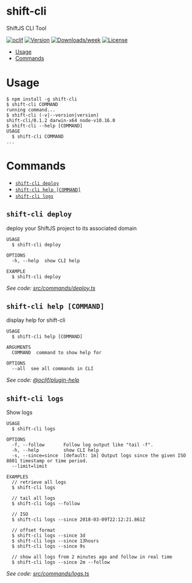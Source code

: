 shift-cli
=========

ShiftJS CLI Tool

[![oclif](https://img.shields.io/badge/cli-oclif-brightgreen.svg)](https://oclif.io)
[![Version](https://img.shields.io/npm/v/shift-cli.svg)](https://npmjs.org/package/shift-cli)
[![Downloads/week](https://img.shields.io/npm/dw/shift-cli.svg)](https://npmjs.org/package/shift-cli)
[![License](https://img.shields.io/npm/l/shift-cli.svg)](https://github.com/binaris/shiftjs/blob/master/package.json)

<!-- toc -->
* [Usage](#usage)
* [Commands](#commands)
<!-- tocstop -->
# Usage
<!-- usage -->
```sh-session
$ npm install -g shift-cli
$ shift-cli COMMAND
running command...
$ shift-cli (-v|--version|version)
shift-cli/0.1.2 darwin-x64 node-v10.16.0
$ shift-cli --help [COMMAND]
USAGE
  $ shift-cli COMMAND
...
```
<!-- usagestop -->
# Commands
<!-- commands -->
* [`shift-cli deploy`](#shift-cli-deploy)
* [`shift-cli help [COMMAND]`](#shift-cli-help-command)
* [`shift-cli logs`](#shift-cli-logs)

## `shift-cli deploy`

deploy your ShiftJS project to its associated domain

```
USAGE
  $ shift-cli deploy

OPTIONS
  -h, --help  show CLI help

EXAMPLE
  $ shift-cli deploy
```

_See code: [src/commands/deploy.ts](https://github.com/binaris/shiftjs/blob/shift-cli_v0.1.2/cli/src/commands/deploy.ts)_

## `shift-cli help [COMMAND]`

display help for shift-cli

```
USAGE
  $ shift-cli help [COMMAND]

ARGUMENTS
  COMMAND  command to show help for

OPTIONS
  --all  see all commands in CLI
```

_See code: [@oclif/plugin-help](https://github.com/oclif/plugin-help/blob/v2.2.0/src/commands/help.ts)_

## `shift-cli logs`

Show logs

```
USAGE
  $ shift-cli logs

OPTIONS
  -f, --follow       Follow log output like "tail -f".
  -h, --help         show CLI help
  -s, --since=since  [default: 1m] Output logs since the given ISO 8601 timestamp or time period.
  --limit=limit

EXAMPLES
  // retrieve all logs
  $ shift-cli logs

  // tail all logs
  $ shift-cli logs --follow

  // ISO
  $ shift-cli logs --since 2018-03-09T22:12:21.861Z

  // offset format
  $ shift-cli logs --since 3d
  $ shift-cli logs --since 13hours
  $ shift-cli logs --since 9s

  // show all logs from 2 minutes ago and follow in real time
  $ shift-cli logs --since 2m --follow
```

_See code: [src/commands/logs.ts](https://github.com/binaris/shiftjs/blob/shift-cli_v0.1.2/cli/src/commands/logs.ts)_
<!-- commandsstop -->
